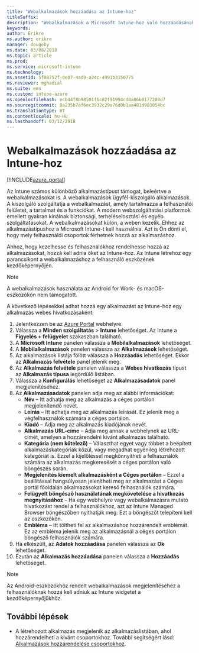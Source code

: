 ```yaml
---
title: "Webalkalmazások hozzáadása az Intune-hoz"
titleSuffix: 
description: "Webalkalmazások a Microsoft Intune-hoz való hozzáadásának ismertetése."
keywords: 
author: Erikre
ms.author: erikre
manager: dougeby
ms.date: 03/08/2018
ms.topic: article
ms.prod: 
ms.service: microsoft-intune
ms.technology: 
ms.assetid: 5f08752f-0e87-4ad9-a34c-4991b3150775
ms.reviewer: mghadial
ms.suite: ems
ms.custom: intune-azure
ms.openlocfilehash: ecb44f8b98501f6c82f91994cd8a06b8177208d7
ms.sourcegitcommit: 8a235b7af6ec3932c29a76d0b1aa481d983054bc
ms.translationtype: HT
ms.contentlocale: hu-HU
ms.lasthandoff: 03/12/2018
---
```

# <a name="how-to-add-web-apps-to-microsoft-intune"></a>Webalkalmazások hozzáadása az Intune-hoz

[!INCLUDE[azure_portal](./includes/azure_portal.md)]

Az Intune számos különböző alkalmazástípust támogat, beleértve a webalkalmazásokat is. A webalkalmazások ügyfél-kiszolgáló alkalmazások. A kiszolgáló szolgáltatja a webalkalmazást, amely tartalmazza a felhasználói felületet, a tartalmat és a funkciókat. A modern webszolgáltatási platformok emellett gyakran kínálnak biztonsági, terheléselosztási és egyéb szolgáltatásokat. A webalkalmazásokat külön, a weben kezelik. Ehhez az alkalmazástípushoz a Microsoft Intune-t kell használnia. Azt is Ön dönti el, hogy mely felhasználói csoportok férhetnek hozzá az alkalmazáshoz. 

Ahhoz, hogy kezelhesse és felhasználókhoz rendelhesse hozzá az alkalmazásokat, hozzá kell adnia őket az Intune-hoz. Az Intune létrehoz egy parancsikont a webalkalmazáshoz a felhasználó eszközének kezdőképernyőjén.

> [!Note]
> A webalkalmazások használata az Android for Work- és macOS-eszközökön nem támogatott.

A következő lépésekkel adhat hozzá egy alkalmazást az Intune-hoz egy alkalmazás webes hivatkozásaként:

1. Jelentkezzen be az [Azure Portal](https://portal.azure.com) webhelyre.
2. Válassza a **Minden szolgáltatás** > **Intune** lehetőséget. Az Intune a **Figyelés + felügyelet** szakaszban található.
3. A **Microsoft Intune** panelen válassza a **Mobilalkalmazások** lehetőséget.
4. A **Mobilalkalmazások** panelen válassza az **Alkalmazások** lehetőséget.
5. Az alkalmazások listája fölött válassza a **Hozzáadás** lehetőséget. Ekkor az **Alkalmazás felvétele** panel jelenik meg.
6. Az **Alkalmazás felvétele** panelen válassza a **Webes hivatkozás** típust az **Alkalmazás típusa** legördülő listában.
7. Válassza a **Konfigurálás** lehetőséget az **Alkalmazásadatok** panel megjelenítéséhez.
8. Az **Alkalmazásadatok** panelen adja meg az alábbi információkat:
    - **Név** – Itt adhatja meg az alkalmazás a céges portálon megjelenítendő nevét.
    - **Leírás** – Itt adhatja meg az alkalmazás leírását. Ez jelenik meg a végfelhasználók számára a céges portálon.
    - **Kiadó** – Adja meg az alkalmazás kiadójának nevét.
    - **Alkalmazás URL-címe** – Adja meg annak a webhelynek az URL-címét, amelyen a hozzárendelni kívánt alkalmazás található.
    - **Kategória (nem kötelező)** – Választhat egyet vagy többet a beépített alkalmazáskategóriák közül, vagy megadhat egyénileg létrehozott kategóriát is. Ezzel a kijelöléssel megkönnyítheti a felhasználók számára az alkalmazás megkeresését a céges portálon való böngészés során.
    - **Megjelenítés kiemelt alkalmazásként a Céges portálon** – Ezzel a beállítással hangsúlyosan jelenítheti meg az alkalmazást a Céges portál főoldalán alkalmazásokat kereső felhasználók számára.
    - **Felügyelt böngésző használatának megkövetelése a hivatkozás megnyitásához** – Ha egy webhelyre vagy webalkalmazásra mutató hivatkozást rendel a felhasználókhoz, azt az Intune Managed Browser böngészőben nyithatják meg. Ezt a böngészőt telepíteni kell az eszközökön.
    - **Embléma** – Itt töltheti fel az alkalmazáshoz hozzárendelt emblémát. Ez az embléma jelenik meg az alkalmazásnál a céges portálon böngésző felhasználók számára.
9. Ha elkészült, az **Adatok hozzáadása** panelen válassza az **Ok** lehetőséget.
10. Ezután az **Alkalmazás hozzáadása** panelen válassza a **Hozzáadás** lehetőséget.

> [!Note]
> Az Android-eszközökhöz rendelt webalkalmazások megjelenítéséhez a felhasználóknak hozzá kell adniuk az Intune widgetet a kezdőképernyőjükhöz.

## <a name="next-steps"></a>További lépések

- A létrehozott alkalmazás megjelenik az alkalmazáslistában, ahol hozzárendelheti a kívánt csoportokhoz. További segítségért lásd: [Alkalmazások hozzárendelése csoportokhoz](apps-deploy.md).